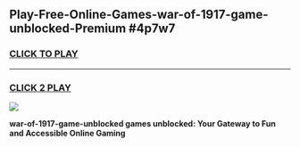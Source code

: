 
## Play-Free-Online-Games-war-of-1917-game-unblocked-Premium #4p7w7
<h3>
<a href="https://premium.freeplayer.one?title=war-of-1917-game-unblocked&ref=8M">CLICK TO PLAY</a></h3>
<hr>

<h3>
<a href="https://premium.freeplayer.one?title=war-of-1917-game-unblocked&ref=8M">CLICK 2 PLAY</a>
  
</h3>

<a href="https://premium.freeplayer.one?title=war-of-1917-game-unblocked&ref=8M"><img src="https://clearcache.store/games.png"></a>


**war-of-1917-game-unblocked games unblocked: Your Gateway to Fun and Accessible Online Gaming**
